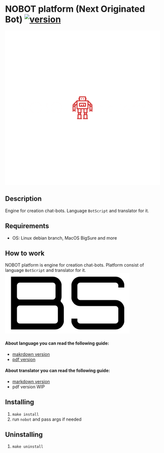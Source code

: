 # NOBOT platform (Next Originated Bot) [![version](https://img.shields.io/badge/version-0.0.1alpha-blue.svg)](https://semver.org)

![nobot logo](https://github.com/bohdan-sokolovskyi/nobot/blob/master/resources/images/nobot_logo.png)

## Description
Engine for creation chat-bots. Language `BotScript` and translator for it.

## Requirements
* OS: Linux debian branch, MacOS BigSure and more

## How to work
NOBOT platform is engine for creation chat-bots. Platform consist of language `BotScript` and translator for it.
![botscript](https://github.com/bohdan-sokolovskyi/nobot/blob/master/resources/images/botscript_logo.png)
#### About language you can read the following guide:
- [makrdown version](https://github.com/bohdan-sokolovskyi/nobot/blob/master/docs/markdown/BotScriptGuide_V.0.1.md)
- [pdf version](https://github.com/bohdan-sokolovskyi/nobot/blob/master/docs/pdf/BOTSCRIPT%20v.0.1%20Alpha.pdf)
#### About translator you can read the following guide:
- [markdown version](https://github.com/bohdan-sokolovskyi/nobot/blob/master/docs/markdown/NOBOTPlatformGuide_V.0.1.md)
- pdf version WIP

## Installing
1. `make install`
2. run `nobot` and pass args if needed

## Uninstalling
1. `make uninstall`
